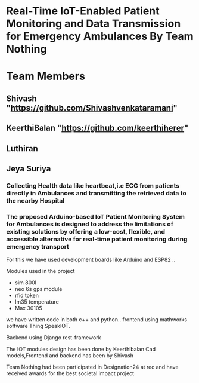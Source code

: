 # Real-Time IoT-Enabled Patient Monitoring and Data Transmission for Emergency Ambulances By Team Nothing
# Team Members
## Shivash      "https://github.com/Shivashvenkataramani"
## KeerthiBalan "https://github.com/keerthiherer"
## Luthiran
## Jeya Suriya

### Collecting Health data like heartbeat,i.e ECG from patients directly in Ambulances and transmitting the retrieved data to the nearby Hospital 
### The proposed Arduino-based IoT Patient Monitoring System for Ambulances is designed to address the limitations of existing solutions by offering a low-cost, flexible, and accessible alternative for real-time patient monitoring during emergency transport 

For this we have used development boards like Arduino and ESP82 ..

Modules used in the project

 * sim 800l
 * neo 6s gps module
 * rfid token
 * lm35 temperature
 * Max 30105

we have written code in both c++ and python..
frontend using mathworks software Thing SpeakIOT.

Backend using Django rest-framework

The IOT  modules design has been done by Keerthibalan
Cad models,Frontend and backend has been by Shivash

Team Nothing had been participated in Designation24 at rec and have received awards for the best societal impact project
